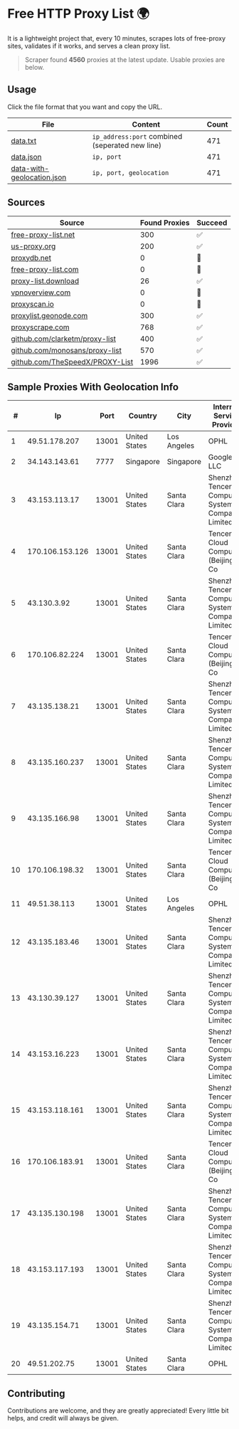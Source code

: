 
# Free HTTP Proxy List 🌍

It is a lightweight project that, every 10 minutes, scrapes lots of free-proxy sites, validates if it works, and serves a clean proxy list.


> Scraper found **4560** proxies at the latest update. Usable proxies are below.

## Usage

Click the file format that you want and copy the URL.


|File|Content|Count|
|----|-------|-----|
|[data.txt](https://raw.githubusercontent.com/themiralay/Proxy-List-World/master/data.txt)|`ip_address:port` combined (seperated new line)|471|
|[data.json](https://raw.githubusercontent.com/themiralay/Proxy-List-World/master/data.json)|`ip, port`|471|
|[data-with-geolocation.json](https://raw.githubusercontent.com/themiralay/Proxy-List-World/master/data-with-geolocation.json)|`ip, port, geolocation`|471|

## Sources

|Source|Found Proxies|Succeed|
|------|-------------|-------|
|[free-proxy-list.net](https://free-proxy-list.net)|300|✅|
|[us-proxy.org](https://www.us-proxy.org)|200|✅|
|[proxydb.net](http://proxydb.net)|0|🚫|
|[free-proxy-list.com](https://free-proxy-list.com/?page=&port=&type%5B%5D=http&type%5B%5D=https&up_time=0&search=Search)|0|🚫|
|[proxy-list.download](https://www.proxy-list.download/HTTP)|26|✅|
|[vpnoverview.com](https://vpnoverview.com/privacy/anonymous-browsing/free-proxy-servers)|0|🚫|
|[proxyscan.io](https://www.proxyscan.io)|0|🚫|
|[proxylist.geonode.com](https://proxylist.geonode.com/api/proxy-list?limit=300&page=1&sort_by=lastChecked&sort_type=desc&protocols=http,https)|300|✅|
|[proxyscrape.com](https://api.proxyscrape.com/v2/?request=displayproxies&protocol=http&timeout=10000&country=all&ssl=all&anonymity=all)|768|✅|
|[github.com/clarketm/proxy-list](https://raw.githubusercontent.com/clarketm/proxy-list/master/proxy-list-raw.txt)|400|✅|
|[github.com/monosans/proxy-list](https://raw.githubusercontent.com/monosans/proxy-list/main/proxies/http.txt)|570|✅|
|[github.com/TheSpeedX/PROXY-List](https://raw.githubusercontent.com/TheSpeedX/PROXY-List/master/http.txt)|1996|✅|


## Sample Proxies With Geolocation Info

|#|Ip|Port|Country|City|Internet Service Provider|
|-|--|----|-------|----|-------------------------|
|1|49.51.178.207|13001|United States|Los Angeles|OPHL|
|2|34.143.143.61|7777|Singapore|Singapore|Google LLC|
|3|43.153.113.17|13001|United States|Santa Clara|Shenzhen Tencent Computer Systems Company Limited|
|4|170.106.153.126|13001|United States|Santa Clara|Tencent Cloud Computing (Beijing) Co|
|5|43.130.3.92|13001|United States|Santa Clara|Shenzhen Tencent Computer Systems Company Limited|
|6|170.106.82.224|13001|United States|Santa Clara|Tencent Cloud Computing (Beijing) Co|
|7|43.135.138.21|13001|United States|Santa Clara|Shenzhen Tencent Computer Systems Company Limited|
|8|43.135.160.237|13001|United States|Santa Clara|Shenzhen Tencent Computer Systems Company Limited|
|9|43.135.166.98|13001|United States|Santa Clara|Shenzhen Tencent Computer Systems Company Limited|
|10|170.106.198.32|13001|United States|Santa Clara|Tencent Cloud Computing (Beijing) Co|
|11|49.51.38.113|13001|United States|Los Angeles|OPHL|
|12|43.135.183.46|13001|United States|Santa Clara|Shenzhen Tencent Computer Systems Company Limited|
|13|43.130.39.127|13001|United States|Santa Clara|Shenzhen Tencent Computer Systems Company Limited|
|14|43.153.16.223|13001|United States|Santa Clara|Shenzhen Tencent Computer Systems Company Limited|
|15|43.153.118.161|13001|United States|Santa Clara|Shenzhen Tencent Computer Systems Company Limited|
|16|170.106.183.91|13001|United States|Santa Clara|Tencent Cloud Computing (Beijing) Co|
|17|43.135.130.198|13001|United States|Santa Clara|Shenzhen Tencent Computer Systems Company Limited|
|18|43.153.117.193|13001|United States|Santa Clara|Shenzhen Tencent Computer Systems Company Limited|
|19|43.135.154.71|13001|United States|Santa Clara|Shenzhen Tencent Computer Systems Company Limited|
|20|49.51.202.75|13001|United States|Santa Clara|OPHL|



## Contributing

Contributions are welcome, and they are greatly appreciated! Every
little bit helps, and credit will always be given.

